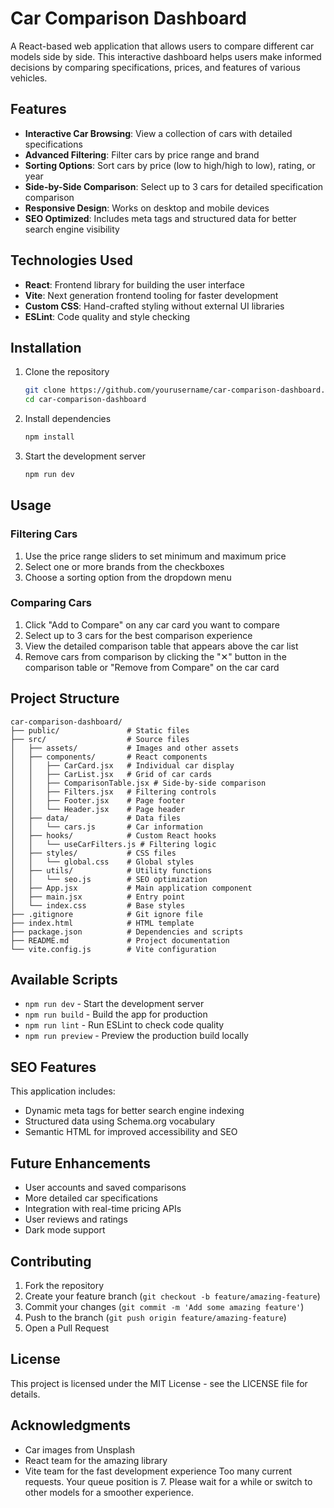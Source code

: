 # Car Comparison Dashboard

A React-based web application that allows users to compare different car models side by side. This interactive dashboard helps users make informed decisions by comparing specifications, prices, and features of various vehicles.


## Features

- **Interactive Car Browsing**: View a collection of cars with detailed specifications
- **Advanced Filtering**: Filter cars by price range and brand
- **Sorting Options**: Sort cars by price (low to high/high to low), rating, or year
- **Side-by-Side Comparison**: Select up to 3 cars for detailed specification comparison
- **Responsive Design**: Works on desktop and mobile devices
- **SEO Optimized**: Includes meta tags and structured data for better search engine visibility

## Technologies Used

- **React**: Frontend library for building the user interface
- **Vite**: Next generation frontend tooling for faster development
- **Custom CSS**: Hand-crafted styling without external UI libraries
- **ESLint**: Code quality and style checking

## Installation

1. Clone the repository
   ```bash
   git clone https://github.com/yourusername/car-comparison-dashboard.git
   cd car-comparison-dashboard
   ```

2. Install dependencies
   ```bash
   npm install
   ```

3. Start the development server
   ```bash
   npm run dev
   ```

## Usage

### Filtering Cars

1. Use the price range sliders to set minimum and maximum price
2. Select one or more brands from the checkboxes
3. Choose a sorting option from the dropdown menu

### Comparing Cars

1. Click "Add to Compare" on any car card you want to compare
2. Select up to 3 cars for the best comparison experience
3. View the detailed comparison table that appears above the car list
4. Remove cars from comparison by clicking the "✕" button in the comparison table or "Remove from Compare" on the car card

## Project Structure

```
car-comparison-dashboard/
├── public/               # Static files
├── src/                  # Source files
│   ├── assets/           # Images and other assets
│   ├── components/       # React components
│   │   ├── CarCard.jsx   # Individual car display
│   │   ├── CarList.jsx   # Grid of car cards
│   │   ├── ComparisonTable.jsx # Side-by-side comparison
│   │   ├── Filters.jsx   # Filtering controls
│   │   ├── Footer.jsx    # Page footer
│   │   └── Header.jsx    # Page header
│   ├── data/             # Data files
│   │   └── cars.js       # Car information
│   ├── hooks/            # Custom React hooks
│   │   └── useCarFilters.js # Filtering logic
│   ├── styles/           # CSS files
│   │   └── global.css    # Global styles
│   ├── utils/            # Utility functions
│   │   └── seo.js        # SEO optimization
│   ├── App.jsx           # Main application component
│   ├── main.jsx          # Entry point
│   └── index.css         # Base styles
├── .gitignore            # Git ignore file
├── index.html            # HTML template
├── package.json          # Dependencies and scripts
├── README.md             # Project documentation
└── vite.config.js        # Vite configuration
```

## Available Scripts

- `npm run dev` - Start the development server
- `npm run build` - Build the app for production
- `npm run lint` - Run ESLint to check code quality
- `npm run preview` - Preview the production build locally

## SEO Features

This application includes:

- Dynamic meta tags for better search engine indexing
- Structured data using Schema.org vocabulary
- Semantic HTML for improved accessibility and SEO

## Future Enhancements

- User accounts and saved comparisons
- More detailed car specifications
- Integration with real-time pricing APIs
- User reviews and ratings
- Dark mode support

## Contributing

1. Fork the repository
2. Create your feature branch (`git checkout -b feature/amazing-feature`)
3. Commit your changes (`git commit -m 'Add some amazing feature'`)
4. Push to the branch (`git push origin feature/amazing-feature`)
5. Open a Pull Request

## License

This project is licensed under the MIT License - see the LICENSE file for details.

## Acknowledgments

- Car images from Unsplash
- React team for the amazing library
- Vite team for the fast development experience
        Too many current requests. Your queue position is 7. Please wait for a while or switch to other models for a smoother experience.
